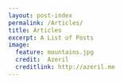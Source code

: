 ```yaml
---
layout: post-index
permalink: /Articles/
title: Articles
excerpt: A List of Posts
image:
  feature: mountains.jpg  
  credit:  Azeril
  creditlink: http://azeril.me
---
```


